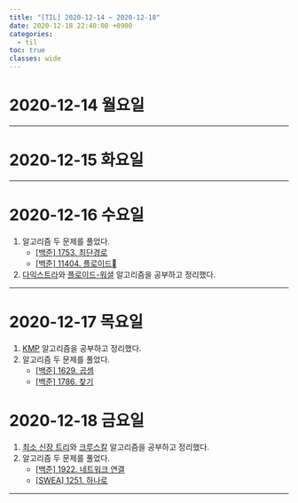 ```yaml
---
title: "[TIL] 2020-12-14 ~ 2020-12-18"
date: 2020-12-18 22:40:00 +0900
categories:
  - til
toc: true
classes: wide
---
```


# 2020-12-14 월요일

---

# 2020-12-15 화요일

---

# 2020-12-16 수요일

1. 알고리즘 두 문제를 풀었다.
   - [[백준] 1753. 최단경로](https://ddb8036631.github.io/boj/1753_최단경로)
   - [[백준] 11404. 플로이드](https://ddb8036631.github.io/boj/11404_플로이드)
2. [다익스트라](https://ddb8036631.github.io/algorithm/다익스트라)와 [플로이드-워셜](https://ddb8036631.github.io/algorithm/플로이드-워셜) 알고리즘을 공부하고 정리했다.

---

# 2020-12-17 목요일

1. [KMP](https://ddb8036631.github.io/algorithm/KMP1) 알고리즘을 공부하고 정리했다.
2. 알고리즘 두 문제를 풀었다.
   - [[백준] 1629. 곱셈](https://ddb8036631.github.io/boj/1629_곱셈)
   - [[백준] 1786. 찾기](https://ddb8036631.github.io/boj/1786_찾기)

# 2020-12-18 금요일

1. [최소 신장 트리](https://ddb8036631.github.io/algorithm/최소-신장-트리)와 [크루스칼](https://ddb8036631.github.io/algorithm/최소-신장-트리/#크루스칼-알고리즘) 알고리즘을 공부하고 정리했다.
2. 알고리즘 두 문제를 풀었다.
    - [[백준] 1922. 네트워크 연결](https://ddb8036631.github.io/boj/1922_네트워크-연결)
    - [[SWEA] 1251. 하나로](https://ddb8036631.github.io/swea/1251_하나로)

---
